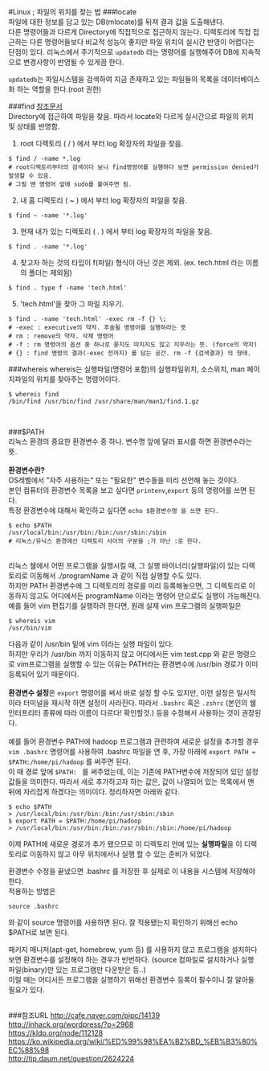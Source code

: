 #Linux ; 파일의 위치를 찾는 법
###locate<br>
파일에 대한 정보를 담고 있는 DB(mlocate)를 뒤져 결과 값을 도출해낸다. <br>다른 명령어들과 다르게 Directory에 직접적으로 접근하지 않는다. 디렉토리에 직접 접근하는 다른 명령어들보다 비교적 성능이 좋지만 파일 위치의 실시간 반영이 어렵다는 단점이 있다. 리눅스에서 주기적으로 `updatedb` 라는 명령어를 실행해주어 DB에 지속적으로 변경사항이 반영될 수 있게끔 한다.

`updatedb`는 파일시스템을 검색하여 지금 존재하고 있는 파일들의 목록을 데이터베이스화 하는 역할을 한다.(root 권한)<br>

###find
[참조문서](http://www.binarytides.com/linux-find-command-examples/)<br>
Directory에 접근하여 파일을 찾음. 따라서 locate와 다르게 실시간으로 파일의 위치 및 상태를 반영함. <br>

1) root 디렉토리 ( / ) 에서 부터 log 확장자의 파일을 찾음.

```
$ find / -name *.log
# root디렉토리부터의 검색이다 보니 find명령어를 실행하다 보면 permission denied가 발생할 수 있음. 
# 그럴 땐 명령어 앞에 sudo를 붙여주면 됨.
```

2) 내 홈 디렉토리 ( ~ ) 에서 부터 log 확장자의 파일을 찾음.

```
$ find ~ -name '*.log'
```

3) 현재 내가 있는 디렉토리 ( . ) 에서 부터 log 확장자의 파일을 찾음.

```
$ find . -name '*.log'
```

4) 찾고자 하는 것의 타입이 f(파일) 형식이 아닌 것은 제외. (ex. tech.html 라는 이름의 폴더는 제외됨)

```
$ find . type f -name 'tech.html'
```

5) 'tech.html'을 찾아 그 파일 지우기.

```
$ find . -name 'tech.html' -exec rm -f {} \;
# -exec : executive의 약자. 후술될 명령어를 실행하라는 뜻
# rm : remove의 약자. 삭제 명령어
# -f : rm 명령어의 옵션 중 하나로 묻지도 따지지도 않고 지우라는 뜻. (force의 약자)
# {} : find 명령의 결과(-exec 전까지) 를 담는 공간. rm -f {검색결과} 의 형태.
```


###whereis
whereis는 실행파일(명령어 포함)의 실행파일위치, 소스위치, man 페이지파일의 위치를 찾아주는 명령어이다.<br>

```
$ whereis find
/bin/find /usr/bin/find /usr/share/man/man1/find.1.gz
```
<br>

###$PATH<br>
리눅스 환경의 중요한 환경변수 중 하나. 변수명 앞에 달러 표시를 하면 환경변수라는 뜻.<br>
<br>
**환경변수란?**<br>
OS레벨에서 "자주 사용하는" 또는 "필요한" 변수들을 미리 선언해 놓는 것이다.<br>
본인 컴퓨터의 환경변수 목록을 보고 싶다면 `printenv`,`export` 등의 명령어를 쓰면 된다.<br>
특정 환경변수에 대해서 확인하고 싶다면 `echo $환경변수명 을 쓰면 된다.`<br>

```
$ echo $PATH
/usr/local/bin:/usr/bin:/bin:/usr/sbin:/sbin 
# 리눅스/유닉스 환경에선 디렉토리 사이의 구분을 ;가 아닌 :로 한다.
```
<br>
리눅스 쉘에서 어떤 프로그램을 실행시킬 때, 그 실행 바이너리(실행파일)이 있는 디렉토리로 이동해서 ./programName 과 같이 직접 실행할 수도 있다. <br>
하지만 PATH 환경변수에 그 디렉토리의 경로를 미리 등록해놓으면, 그 디렉토리로 이동하지 않고도 어디에서든 programName 이라는 명령어 만으로도 실행이 가능해진다.
예를 들어 vim 편집기를 실행하려 한다면, 원래 실제 vim 프로그램의 실행파일은

```
$ whereis vim
/usr/bin/vim
```

다음과 같이 /usr/bin 밑에 vim 이라는 실행 파일이 있다.<br>
하지만 우리가 /usr/bin 까지 이동하지 않고 어디에서든 vim test.cpp 와 같은 명령으로 vim프로그램을 실행할 수 있는 이유는 PATH라는 환경변수에 /usr/bin 경로가 이미 등록되어 있기 때문이다.
<br><br>
**환경변수 설정**은 `export` 명령어를 써서 바로 설정 할 수도 있지만, 이런 설정은 일시적이라 터미널을 재시작 하면 설정이 사라진다. 따라서 `.bashrc` 혹은 `.zshrc` (본인의 쉘인터프리터 종류에 따라 이름이 다르다! 확인할것.) 등을 수정해서 사용하는 것이 권장된다.<br><br>
예를 들어 환경변수 PATH에 hadoop 프로그램과 관련하여 새로운 설정을 추가할 경우<br> `vim .bashrc` 명령어를 사용하여 .bashrc 파일을 연 후, 가장 아래에 `export PATH = $PATH:/home/pi/hadoop` 를 써주면 된다.<br>
이 때 경로 앞에 `$PATH: ` 를 써주었는데, 이는 기존에 PATH변수에 저장되어 있던 설정 값들을 의미한다. 따라서 새로 추가하고자 하는 값은, 값이 나열되어 있는 목록에서 맨 뒤에 자리잡게 하겠다는 의미이다. 정리하자면 아래와 같다.

```
$ echo $PATH
> /usr/local/bin:/usr/bin:/bin:/usr/sbin:/sbin 
$ export PATH = $PATH:/home/pi/hadoop
> /usr/local/bin:/usr/bin:/bin:/usr/sbin:/sbin:/home/pi/hadoop
```

이제 PATH에 새로운 경로가 추가 됐으므로 이 디렉토리 안에 있는 **실행파일**을 이 디렉토리로 이동하지 않고 아무 위치에서나 실행 할 수 있는 준비가 되었다.<br>


환경변수 수정을 끝냈으면 .bashrc 를 저장한 후 실제로 이 내용을 시스템에 저장해야 한다.<br>
적용하는 방법은 

```
source .bashrc 
```
와 같이 source 명령어를 사용하면 된다. 잘 적용됐는지 확인하기 위해선 echo $PATH로 보면 된다.


패키지 매니저(apt-get, homebrew, yum 등) 를 사용하지 않고 프로그램을 설치하다 보면 환경변수를 설정해야 하는 경우가 빈번하다. (source 컴파일로 설치하거나 실행 파일(binary)만 있는 프로그램만 다운받은 등..) <br>이럴 때는 어디서든 프로그램을 실행하기 위해선 환경변수 등록이 필수이니 잘 알아둘 필요가 있다.
<br><br>


###참조URL
http://cafe.naver.com/pipc/14139 <br>
http://inhack.org/wordpress/?p=2968 <br>
https://kldp.org/node/112128 <br>
https://ko.wikipedia.org/wiki/%ED%99%98%EA%B2%BD_%EB%B3%80%EC%88%98 <br>
http://tip.daum.net/question/2624224 <br>
